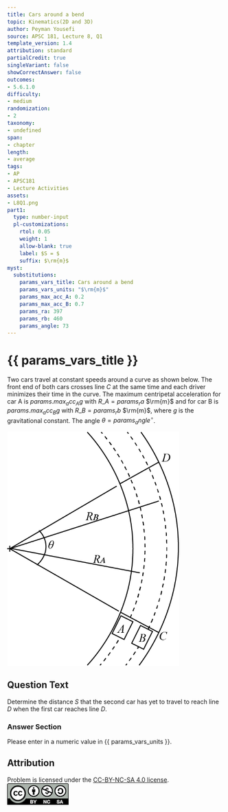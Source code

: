 ```yaml
---
title: Cars around a bend
topic: Kinematics(2D and 3D)
author: Peyman Yousefi
source: APSC 181, Lecture 8, Q1
template_version: 1.4
attribution: standard
partialCredit: true
singleVariant: false
showCorrectAnswer: false
outcomes:
- 5.6.1.0
difficulty:
- medium
randomization:
- 2
taxonomy:
- undefined
span:
- chapter
length:
- average
tags:
- AP
- APSC181
- Lecture Activities
assets:
- L8Q1.png
part1:
  type: number-input
  pl-customizations:
    rtol: 0.05
    weight: 1
    allow-blank: true
    label: $S = $
    suffix: $\rm{m}$
myst:
  substitutions:
    params_vars_title: Cars around a bend
    params_vars_units: "$\rm{m}$"
    params_max_acc_A: 0.2
    params_max_acc_B: 0.7
    params_ra: 397
    params_rb: 460
    params_angle: 73
---
```

# {{ params_vars_title }}
Two cars travel at constant speeds around a curve as shown below.
The front end of both cars crosses line $C$ at the same time and each driver minimizes their time in the curve.
The maximum centripetal acceleration for car A is ${{params.max_acc_A}}g$ with $R\_{A} = {{params_ra}}$ $\rm{m}$ and for car B is ${{params.max_acc_B}}g$ with $R\_{B} = {{params_rb}}$ $\rm{m}$, where $g$ is the gravitational constant.
The angle $\theta = {{params_angle}}^{\circ}$.

<img src="L8Q1.png" width=400 alt="Two cars are on a curved road. The radius or curvature of the road for car A (R_A) is less than that of car B (R_B). Both cars start at radial line C. Radial line D, which is some distance in front of the cars, makes an angle (theta) with radial line C.">

## Question Text

Determine the distance $S$ that the second car has yet to travel to reach line $D$ when the first car reaches line $D$.

### Answer Section

Please enter in a numeric value in {{ params_vars_units }}.

## Attribution

Problem is licensed under the [CC-BY-NC-SA 4.0 license](https://creativecommons.org/licenses/by-nc-sa/4.0/).<br> ![The Creative Commons 4.0 license requiring attribution-BY, non-commercial-NC, and share-alike-SA license.](https://raw.githubusercontent.com/firasm/bits/master/by-nc-sa.png)